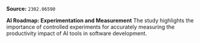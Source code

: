 **Source:** `2302.06590`

**AI Roadmap: Experimentation and Measurement**
The study highlights the importance of controlled experiments for accurately measuring the productivity impact of AI tools in software development.
